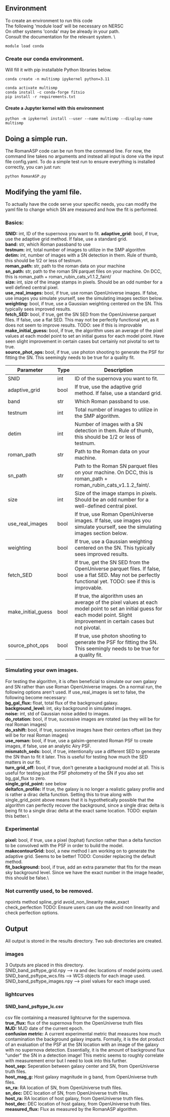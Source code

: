 ## Environment
To create an environment to run this code \
The following 'module load' will be necessary on NERSC \
On other systems 'conda' may be already in your path. \
Consult the documentation for the relevant system. \

```
module load conda
```
### Create our conda environment.  

Will fill it with pip installable Python libraries below.
```
conda create -n multismp ipykernel python=3.11
```
```
conda activate multismp
conda install -c conda-forge fitsio
pip install -r requirements.txt
```
#### Create a Jupyter kernel with this environment
```
python -m ipykernel install --user --name multismp --display-name multismp
```

## Doing a simple run.
The RomanASP code can be run from the command line. For now, the command line takes no arguments and instead all input is done via the input file config.yaml. 
To do a simple test run to ensure everything is installed correctly, you can just run:
```
python RomanASP.py
```

## Modifying the yaml file.
To actually have the code serve your specific needs, you can modify the yaml file to change which SN are measured and how the fit is performed.

### Basics:
**SNID:** int, ID of the supernova you want to fit.
**adaptive_grid:** bool, if true, use the adaptive grid method. If false, use a standard grid. \
**band:** str, which Roman passband to use \
**testnum:** int, total number of images to utilize in the SMP algorithm \
**detim:** int, number of images with a SN detection in them. Rule of thumb, this should be 1/2 or less of testnum. \
**roman_path:** str, path to the roman data on your machine \
**sn_path:** str, path to the roman SN parquet files on your machine. On DCC, this is roman_path + roman_rubin_cats_v1.1.2_faint/ \
**size:** int, size of the image stamps in pixels. Should be an odd number for a well defined central pixel. \
**use_real_images:**  bool, if true, use roman OpenUniverse images. If false, use images you simulate yourself, see the simulating images section below. \
**weighting:** bool, if true, use a Gaussian weighting centered on the SN. This typically sees improved results.\
**fetch_SED:** bool, if true, get the SN SED from the OpenUniverse parquet files. If false, use a flat SED. This may not be perfectly functional yet, as it does not seem to improve results. TODO: see if this is improvable\
**make_initial_guess:** bool, if true, the algorithm uses an average of the pixel values at each model point to set an initial guess for each model point. Have seen slight improvement in certain cases but certainly not pivotal to set to true.\
**source_phot_ops:** bool, if true, use photon shooting to generate the PSF for fitting the SN. This seemingly needs to be true for a quality fit.

| Parameter             | Type  | Description                                                                                                                           |
|------------------------|--------|--------------------------------------------------------------------------------------------------------------------------------------|
| SNID                   | int    | ID of the supernova you want to fit.                                                                                            |
| adaptive_grid          | bool   | If true, use the adaptive grid method. If false, use a standard grid.                                                        |
| band                   | str    | Which Roman passband to use.                                                                                                   |
| testnum                | int    | Total number of images to utilize in the SMP algorithm.                                                                        |
| detim                  | int    | Number of images with a SN detection in them. Rule of thumb, this should be 1/2 or less of testnum.                           |
| roman_path             | str    | Path to the Roman data on your machine.                                                                                        |
| sn_path                | str    | Path to the Roman SN parquet files on your machine. On DCC, this is roman_path + roman_rubin_cats_v1.1.2_faint/.              |
| size                   | int    | Size of the image stamps in pixels. Should be an odd number for a well-defined central pixel.                                |
| use_real_images        | bool   | If true, use Roman OpenUniverse images. If false, use images you simulate yourself, see the simulating images section below.|
| weighting              | bool   | If true, use a Gaussian weighting centered on the SN. This typically sees improved results.                                 |
| fetch_SED              | bool   | If true, get the SN SED from the OpenUniverse parquet files. If false, use a flat SED. May not be perfectly functional yet. TODO: see if this is improvable. |
| make_initial_guess     | bool   | If true, the algorithm uses an average of the pixel values at each model point to set an initial guess for each model point. Slight improvement in certain cases but not pivotal. |
| source_phot_ops        | bool   | If true, use photon shooting to generate the PSF for fitting the SN. This seemingly needs to be true for a quality fit.     |


### Simulating your own images.
For testing the algorithm, it is often beneficial to simulate our own galaxy and SN rather than use Roman OpenUniverse images. On a normal run, the following options aren't used. If use_real_images is set to false, the following become necessary:  
**bg_gal_flux:** float, total flux of the background galaxy.\
**background_level:** int, sky background in simulated images.\
**noise:** int, std of Gaussian noise added to images.\
**do_rotation:** bool, if true, sucessive images are rotated (as they will be for real Roman images)\
**do_xshift:** bool, if true, sucessive images have their centers offset (as they will be for real Roman images)\
**use_roman:** bool, if true, use a galsim-generated Roman PSF to create images, if false, use an analytic Airy PSF.\
**mismatch_seds:** bool, if true, intentionally use a different SED to generate the SN than to fit it later. This is useful for testing how much the SED matters in our fit.\
**turn_grid_off:** bool, if true, don't generate a background model at all. This is useful for testing just the PSF photometry of the SN if you also set bg_gal_flux to zero.\
**single_grid_point:** see below  
**deltafcn_profile:** If true, the galaxy is no longer a realistic galaxy profile and is rather a dirac delta function. Setting this to true along with single_grid_point above means that it is hypothetically possible that the algorithm can perfectly recover the background, since a single dirac delta is being fit to a single dirac delta at the exact same location. TODO: explain this better.\

### Experimental
**pixel:** bool, if true, use a pixel (tophat) function rather than a delta function to be convolved with the PSF in order to build the model.\
**makecontourGrid:** bool, a new method I am working on to generate the adaptive grid. Seems to be better! TODO: Consider replacing the default method.\
**fit_background:** bool, if true, add an extra parameter that fits for the mean sky background level. Since we have the exact number in the image header, this should be false.\


### Not currently used, to be removed.
npoints
method
spline_grid
avoid_non_linearity
make_exact
check_perfection   TODO: Ensure users can use the avoid non linearity and check perfection options. 

## Output
All output is stored in the results directory. Two sub directories are created. 
### images
3 Outputs are placed in this directory. \
SNID_band_psftype_grid.npy --> ra and dec locations of model points used. \
SNID_band_psftype_wcs.fits --> WCS objects for each image used. \
SNID_band_psftype_images.npy --> pixel values for each image used. 

### lightcurves 
#### SNID_band_psftype_lc.csv 
csv file containing a measured lightcurve for the supernova. \
**true_flux:** flux of the supernova from the OpenUniverse truth files \
**MJD:** MJD date of the current epoch. \
**confusion metric:** A current experimental metric that measures how much contamination the background galaxy imparts. Formally, it is the dot product of an evaluation of the PSF at the SN location with an image of the galaxy with no supernova detection. Essentially, it is the amount of background flux "under" the SN in a detection image! This metric seems to roughly correlate with measurement error but I need to look into this further.\
**host_sep:** Seperation between galaxy center and SN, from OpenUniverse truth files.\
**host_mag_g:** Host galaxy magnitude in g band, from OpenUniverse truth files.\
**sn_ra:** RA location of SN, from OpenUniverse truth files.\
**sn_dec:** DEC location of SN, from OpenUniverse truth files.\
**host_ra:** RA location of host galaxy, from OpenUniverse truth files.\
**host_dec:** DEC location of host galaxy, from OpenUniverse truth files.\
**measured_flux:** Flux as measured by the RomanASP algorithm.














